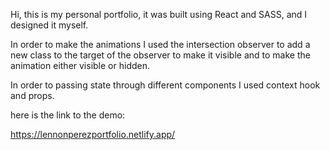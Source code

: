 Hi, this is my personal portfolio, it was built using React and SASS, and I designed it myself.

In order to make the animations I used the intersection observer to add a new class to the target of the observer to make it visible and to make the animation either visible or hidden.

In order to passing state through different components I used context hook and props.

here is the link to the demo:

https://lennonperezportfolio.netlify.app/